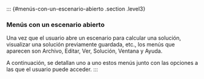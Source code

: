 ::: {#menús-con-un-escenario-abierto .section .level3}
### Menús con un escenario abierto

Una vez que el usuario abre un escenario para calcular una solución,
visualizar una solución previamente guardada, etc., los menús que
aparecen son Archivo, Editar, Ver, Solución, Ventana y Ayuda.

A continuación, se detallan uno a uno estos menús junto con las opciones
a las que el usuario puede acceder.
:::
